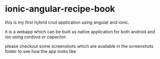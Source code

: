 # ionic-angular-recipe-book

this is my first hybrid crud application using angular and ionic.

it is a  webapp which can be built as native application for both android and ios using cordova or capacitor.

please checkout some screenshots which are available in the screenshots folder to see how the app looks like
